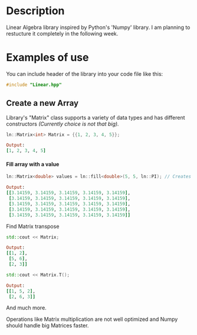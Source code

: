 # Description #

Linear Algebra library inspired by Python's 'Numpy' library. I am planning to restucture it completely in the following week.

# Examples of use #

You can include header of the library into your code file like this:
```C++
#include "Linear.hpp"
```

## Create a new Array ##

Library's "Matrix" class supports a variety of data types and has different constructors _(Currently choice is not that big)._

```C++
ln::Matrix<int> Matrix = {{1, 2, 3, 4, 5}}; 
```
```Ruby
Output:
[1, 2, 3, 4, 5]
```

#### Fill array with a value ####

```C++
ln::Matrix<double> values = ln::fill<double>(5, 5, ln::PI); // Creates a 5x5 array filled with pi
```

```Ruby
Output:
[[3.14159, 3.14159, 3.14159, 3.14159, 3.14159],
 [3.14159, 3.14159, 3.14159, 3.14159, 3.14159],
 [3.14159, 3.14159, 3.14159, 3.14159, 3.14159],
 [3.14159, 3.14159, 3.14159, 3.14159, 3.14159],
 [3.14159, 3.14159, 3.14159, 3.14159, 3.14159]]
```

Find Matrix transpose

```C++
std::cout << Matrix;
```

```Ruby
Output:
[[1, 2],
 [5, 6],
 [2, 3]]
```

```C++
std::cout << Matrix.T();
```

```Ruby
Output:
[[1, 5, 2],
 [2, 6, 3]]
```

And much more.

Operations like Matrix multiplication are not well optimized and Numpy should handle big Matrices faster. 

